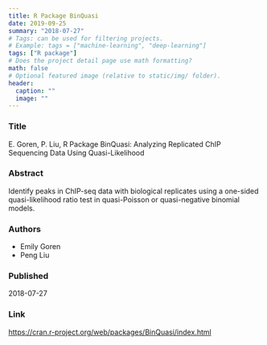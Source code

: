 ```yaml
---
title: R Package BinQuasi
date: 2019-09-25
summary: "2018-07-27"
# Tags: can be used for filtering projects.
# Example: tags = ["machine-learning", "deep-learning"]
tags: ["R package"]
# Does the project detail page use math formatting?
math: false
# Optional featured image (relative to static/img/ folder).
header:
  caption: ""
  image: ""
---
```


### Title
E. Goren, P. Liu, R Package BinQuasi: Analyzing Replicated ChIP Sequencing Data Using Quasi-Likelihood

### Abstract
Identify peaks in ChIP-seq data with biological replicates using a one-sided quasi-likelihood ratio test in quasi-Poisson or quasi-negative binomial models.

### Authors

  - Emily Goren
  - Peng Liu

### Published
2018-07-27

### Link
https://cran.r-project.org/web/packages/BinQuasi/index.html
